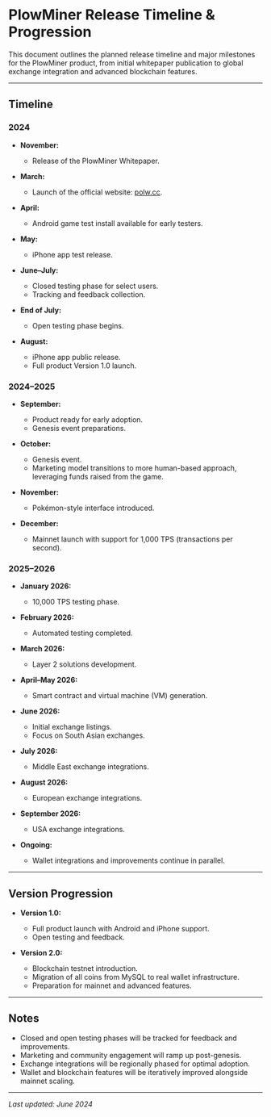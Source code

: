 # PlowMiner Release Timeline & Progression

This document outlines the planned release timeline and major milestones for the PlowMiner product, from initial whitepaper publication to global exchange integration and advanced blockchain features.

---

## Timeline

### 2024

- **November:**  
  - Release of the PlowMiner Whitepaper.

- **March:**  
  - Launch of the official website: [polw.cc](https://polw.cc).

- **April:**  
  - Android game test install available for early testers.

- **May:**  
  - iPhone app test release.

- **June–July:**  
  - Closed testing phase for select users.
  - Tracking and feedback collection.

- **End of July:**  
  - Open testing phase begins.

- **August:**  
  - iPhone app public release.
  - Full product Version 1.0 launch.

### 2024–2025

- **September:**  
  - Product ready for early adoption.
  - Genesis event preparations.

- **October:**  
  - Genesis event.
  - Marketing model transitions to more human-based approach, leveraging funds raised from the game.

- **November:**  
  - Pokémon-style interface introduced.

- **December:**  
  - Mainnet launch with support for 1,000 TPS (transactions per second).

### 2025–2026

- **January 2026:**  
  - 10,000 TPS testing phase.

- **February 2026:**  
  - Automated testing completed.

- **March 2026:**  
  - Layer 2 solutions development.

- **April–May 2026:**  
  - Smart contract and virtual machine (VM) generation.

- **June 2026:**  
  - Initial exchange listings.
  - Focus on South Asian exchanges.

- **July 2026:**  
  - Middle East exchange integrations.

- **August 2026:**  
  - European exchange integrations.

- **September 2026:**  
  - USA exchange integrations.

- **Ongoing:**  
  - Wallet integrations and improvements continue in parallel.

---

## Version Progression

- **Version 1.0:**  
  - Full product launch with Android and iPhone support.
  - Open testing and feedback.

- **Version 2.0:**  
  - Blockchain testnet introduction.
  - Migration of all coins from MySQL to real wallet infrastructure.
  - Preparation for mainnet and advanced features.

---

## Notes

- Closed and open testing phases will be tracked for feedback and improvements.
- Marketing and community engagement will ramp up post-genesis.
- Exchange integrations will be regionally phased for optimal adoption.
- Wallet and blockchain features will be iteratively improved alongside mainnet scaling.

---

_Last updated: June 2024_